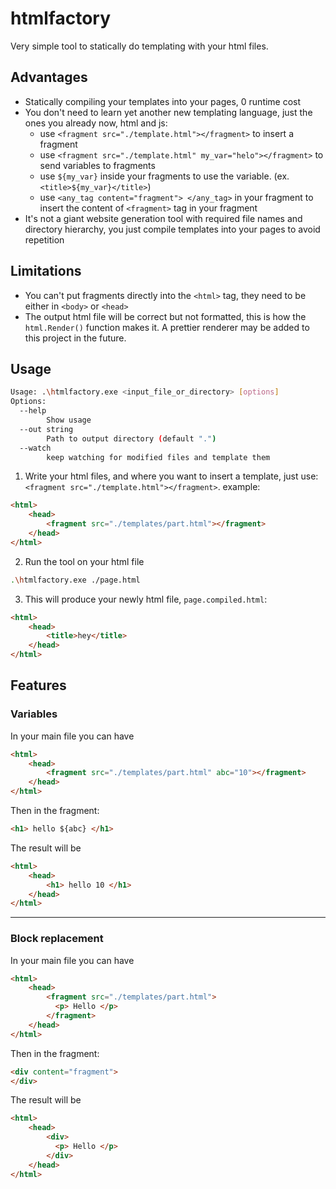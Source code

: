 # htmlfactory

Very simple tool to statically do templating with your html files.

## Advantages
- Statically compiling your templates into your pages, 0 runtime cost
- You don't need to learn yet another new templating language, just the ones you already now, html and js:
    - use  `<fragment src="./template.html"></fragment>` to insert a fragment
    - use `<fragment src="./template.html" my_var="helo"></fragment>` to send variables to fragments
    - use `${my_var}` inside your fragments to use the variable. (ex. `<title>${my_var}</title>`)
    - use `<any_tag content="fragment"> </any_tag>` in your fragment to insert the content of `<fragment>` tag in your fragment
- It's not a giant website generation tool with required file names and directory hierarchy, you just compile templates into your pages to avoid repetition

## Limitations
- You can't put fragments directly into the `<html>` tag, they need to be either in `<body>` or `<head>`
- The output html file will be correct but not formatted, this is how the `html.Render()` function makes it. A prettier renderer may be added to this project in the future.

## Usage

```sh
Usage: .\htmlfactory.exe <input_file_or_directory> [options]
Options:
  --help
        Show usage
  --out string
        Path to output directory (default ".")
  --watch
        keep watching for modified files and template them
```

1. Write your html files, and where you want to insert a template, just use: `<fragment src="./template.html"></fragment>`.
example:
```html
<html>
    <head>
        <fragment src="./templates/part.html"></fragment>
    </head>
</html>
```

2. Run the tool on your html file
```sh
.\htmlfactory.exe ./page.html
```

3. This will produce your newly html file, `page.compiled.html`:
```html
<html>
    <head>
        <title>hey</title>
    </head>
</html>
```

## Features

### Variables
In your main file you can have
```html
<html>
    <head>
        <fragment src="./templates/part.html" abc="10"></fragment>
    </head>
</html>
```

Then in the fragment:
```html
<h1> hello ${abc} </h1>
```

The result will be 
```html
<html>
    <head>
        <h1> hello 10 </h1>
    </head>
</html>
```

<hr>

### Block replacement
In your main file you can have
```html
<html>
    <head>
        <fragment src="./templates/part.html">
          <p> Hello </p>
        </fragment>
    </head>
</html>
```

Then in the fragment:
```html
<div content="fragment">
</div>
```

The result will be 
```html
<html>
    <head>
        <div>
          <p> Hello </p>
        </div>
    </head>
</html>
```
